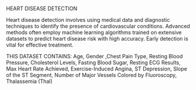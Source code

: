 HEART DISEASE DETECTION

Heart disease detection involves using medical data and diagnostic techniques to identify the presence of cardiovascular conditions.
Advanced methods often employ machine learning algorithms trained on extensive datasets to predict heart disease risk with high accuracy. Early detection is vital for effective treatment.

THIS DATASET CONTAINS:
Age, Gender ,Chest Pain Type, Resting Blood Pressure, Cholesterol Levels, Fasting Blood Sugar, Resting ECG Results, Max Heart Rate Achieved, Exercise-Induced Angina, ST Depression, Slope of the ST Segment, Number of Major Vessels Colored by Fluoroscopy, Thalassemia (Thal)
